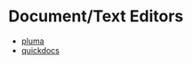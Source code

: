 # Document/Text Editors

- [pluma](https://github.com/mate-desktop/pluma/blob/master/pluma.pot)
- [quickdocs](https://github.com/mdh34/quickDocs/blob/master/po/com.github.mdh34.quickdocs.pot)